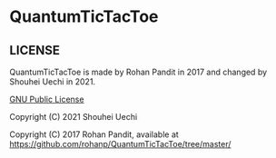 # QuantumTicTacToe

## LICENSE

QuantumTicTacToe is made by Rohan Pandit in 2017 and changed by Shouhei Uechi in 2021.

[GNU Public License](./LICENSE)

Copyright (C) 2021 Shouhei Uechi

Copyright (C) 2017 Rohan Pandit, available at <https://github.com/rohanp/QuantumTicTacToe/tree/master/>
